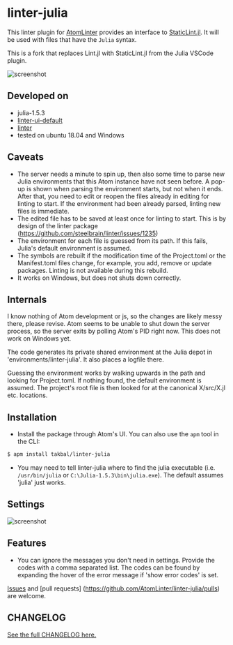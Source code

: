 # linter-julia

This linter plugin for [AtomLinter](https://atomlinter.github.io/)
provides an interface to [StaticLint.jl](https://github.com/julia-vscode/StaticLint.jl).
It will be used with files that have the `Julia` syntax.

This is a fork that replaces Lint.jl with StaticLint.jl from the Julia VSCode plugin.

![screenshot](https://raw.githubusercontent.com/takbal/linter-julia/master/Screenshot.gif)

## Developed on

* julia-1.5.3
* [linter-ui-default](https://atom.io/packages/linter-ui-default)
* [linter](https://atom.io/packages/linter)
* tested on ubuntu 18.04 and Windows

## Caveats

* The server needs a minute to spin up, then also some time to parse new Julia environments that this Atom instance
  have not seen before. A pop-up is shown when parsing the environment starts, but not when it ends. After that, you need to
  edit or reopen the files already in editing for linting to start. If the environment had been already parsed, linting new files is immediate.
* The edited file has to be saved at least once for linting to start. This is by design of the linter package (https://github.com/steelbrain/linter/issues/1235)
* The environment for each file is guessed from its path. If this fails, Julia's default environment is assumed.
* The symbols are rebuilt if the modification time of the Project.toml or the Manifest.toml files change, for example,
you add, remove or update packages. Linting is not available during this rebuild.
* It works on Windows, but does not shuts down correctly.

## Internals

I know nothing of Atom development or js, so the changes are likely messy there, please revise. Atom seems to be
unable to shut down the server process, so the server exits by polling Atom's PID right now. This does not work on Windows yet.

The code generates its private shared environment at the Julia depot in 'environments/linter-julia'. It also places a logfile there.

Guessing the environment works by walking upwards in the path and looking for Project.toml. If nothing found, the default
environment is assumed. The project's root file is then looked for at the canonical X/src/X.jl etc. locations.

## Installation

- Install the package through Atom's UI. You can also use the `apm` tool in the CLI:
```bash
$ apm install takbal/linter-julia
```

- You may need to tell linter-julia where to find the julia executable
(i.e. `/usr/bin/julia` or `C:\Julia-1.5.3\bin\julia.exe`). The default assumes 'julia' just works.

## Settings

![screenshot](https://raw.githubusercontent.com/AtomLinter/linter-julia/master/settings.png)

## Features

* You can ignore the messages you don't need in settings. Provide the codes with a comma separated list.
  The codes can be found by expanding the hover of the error message if 'show error codes' is set.

[Issues](https://github.com/AtomLinter/linter-julia/issues) and [pull requests]
(https://github.com/AtomLinter/linter-julia/pulls) are welcome.

## CHANGELOG

[See the full CHANGELOG here.](https://github.com/AtomLinter/linter-julia/blob/master/CHANGELOG.md)
